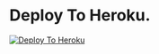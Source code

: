 # Deploy To Heroku.

[![Deploy To Heroku](https://www.herokucdn.com/deploy/button.svg)](https://heroku.com/deploy?template=https://github.com/GPSiteInfo/GPSiteInfoBot)
